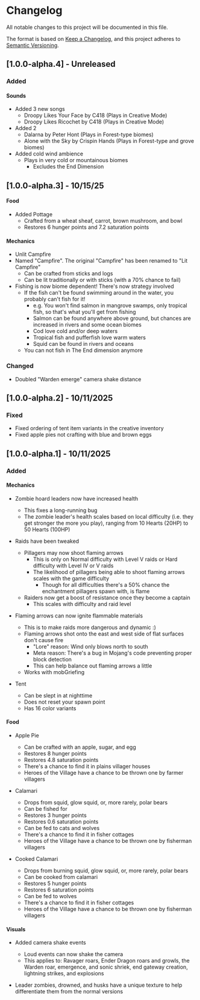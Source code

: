 # Changelog

All notable changes to this project will be documented in this file.

The format is based on [Keep a Changelog](https://keepachangelog.com/en/1.1.0/),
and this project adheres to [Semantic Versioning](https://semver.org/spec/v2.0.0.html).

## [1.0.0-alpha.4] - Unreleased
### Added
#### Sounds
- Added 3 new songs
    - Droopy Likes Your Face by C418 (Plays in Creative Mode)
    - Droopy Likes Ricochet by C418 (Plays in Creative Mode)
- Added 2
  - Dalarna by Peter Hont (Plays in Forest-type biomes)
  - Alone with the Sky by Crispin Hands (Plays in Forest-type and grove biomes)
- Added cold wind ambience
    - Plays in very cold or mountainous biomes
        - Excludes the End Dimension

## [1.0.0-alpha.3] - 10/15/25
#### Food
- Added Pottage
  - Crafted from a wheat sheaf, carrot, brown mushroom, and bowl
  - Restores 6 hunger points and 7.2 saturation points

#### Mechanics
- Unlit Campfire
- Named "Campfire". The original "Campfire" has been renamed to "Lit Campfire"
    - Can be crafted from sticks and logs
    - Can be lit traditionally or with sticks (with a 70% chance to fail)
- Fishing is now biome dependent! There's now strategy involved
  - If the fish can't be found swimming around in the water, you probably can't fish for it!
    - e.g. You won't find salmon in mangrove swamps, only tropical fish, so that's what you'll get from fishing
    - Salmon can be found anywhere above ground, but chances are increased in rivers and some ocean biomes
    - Cod love cold and/or deep waters
    - Tropical fish and pufferfish love warm waters
    - Squid can be found in rivers and oceans
  - You can not fish in The End dimension anymore

### Changed
- Doubled "Warden emerge" camera shake distance

## [1.0.0-alpha.2] - 10/11/2025
### Fixed
- Fixed ordering of tent item variants in the creative inventory
- Fixed apple pies not crafting with blue and brown eggs

## [1.0.0-alpha.1] - 10/11/2025
### Added
#### Mechanics
- Zombie hoard leaders now have increased health
  - This fixes a long-running bug
  - The zombie leader's health scales based on local difficulty (i.e. they get stronger the more you play), ranging from 10 Hearts (20HP) to 50 Hearts (100HP)
      
- Raids have been tweaked
  - Pillagers may now shoot flaming arrows
    - This is only on Normal difficulty with Level V raids or Hard difficulty with Level IV or V raids
    - The likelihood of pillagers being able to shoot flaming arrows scales with the game difficulty
      - Though for all difficulties there's a 50% chance the enchantment pillagers spawn with, is flame
  - Raiders now get a boost of resistance once they become a captain
    - This scales with difficulty and raid level
    
- Flaming arrows can now ignite flammable materials
  - This is to make raids more dangerous and dynamic :)
  - Flaming arrows shot onto the east and west side of flat surfaces don't cause fire
    - "Lore" reason: Wind only blows north to south
    - Meta reason: There's a bug in Mojang's code preventing proper block detection
    - This can help balance out flaming arrows a little
  - Works with mobGriefing

- Tent
  - Can be slept in at nighttime
  - Does not reset your spawn point
  - Has 16 color variants

#### Food
- Apple Pie
  - Can be crafted with an apple, sugar, and egg
  - Restores 8 hunger points
  - Restores 4.8 saturation points
  - There's a chance to find it in plains villager houses
  - Heroes of the Village have a chance to be thrown one by farmer villagers

- Calamari
  - Drops from squid, glow squid, or, more rarely, polar bears
  - Can be fished for
  - Restores 3 hunger points
  - Restores 0.6 saturation points
  - Can be fed to cats and wolves
  - There's a chance to find it in fisher cottages
  - Heroes of the Village have a chance to be thrown one by fisherman villagers

- Cooked Calamari
    - Drops from burning squid, glow squid, or, more rarely, polar bears
    - Can be cooked from calamari
    - Restores 5 hunger points
    - Restores 6 saturation points
    - Can be fed to wolves
    - There's a chance to find it in fisher cottages
    - Heroes of the Village have a chance to be thrown one by fisherman villagers

#### Visuals
- Added camera shake events
  - Loud events can now shake the camera
  - This applies to: Ravager roars, Ender Dragon roars and growls, the Warden roar, emergence, and sonic shriek, end gateway creation, lightning strikes, and explosions

- Leader zombies, drowned, and husks have a unique texture to help differentiate them from the normal versions